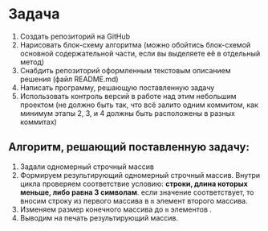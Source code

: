 # Задача

1. Создать репозиторий на GitHub
2. Нарисовать блок-схему алгоритма (можно обойтись блок-схемой основной содержательной части, если вы выделяете её в отдельный метод)
3. Снабдить репозиторий оформленным текстовым описанием решения (файл README.md)
4. Написать программу, решающую поставленную задачу
5. Использовать контроль версий в работе над этим небольшим проектом (не должно быть так, что всё залито одним коммитом, как минимум этапы 2, 3, и 4 должны быть расположены в разных коммитах)


## Алгоритм, решающий поставленную задачу:

1. Задали одномерный строчный массив
2. Формируем результирующий одномерный строчный массив. Внутри  цикла  проверяем соответствие  условию: **строки, длина которых меньше, либо равна 3 символам**. если значение соответствует, то вносим строку из первого массива  в `m` элемент второго массива.
3. Изменяем размер конечного массива до `m` элементов .
4. Выводим на печать результирующий массив.

